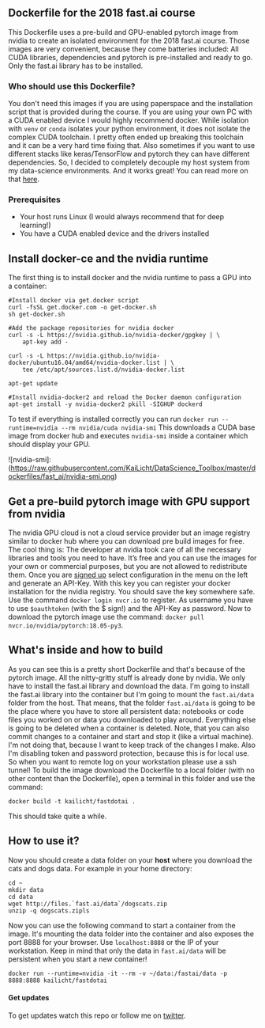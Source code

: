## Dockerfile for the 2018 fast.ai course
This Dockerfile uses a pre-build and GPU-enabled pytorch image from nvidia to create an isolated environment for the 2018 fast.ai course. Those images are very convenient, because they come batteries included: All CUDA libraries, dependencies and pytorch is pre-installed and ready to go. Only the fast.ai library has to be installed.

### Who should use this Dockerfile?
You don't need this images if you are using paperspace and the installation script that is provided during the course. If you are using your own PC with a CUDA enabled device I would highly recommend docker. While isolation with `venv` or `conda` isolates your python environment, it does not isolate the complex CUDA toolchain. I pretty often ended up breaking this toolchain and it can be a very hard time fixing that. Also sometimes if you want to use different stacks like keras/TensorFlow and pytorch they can have different dependencies. So, I decided to completely decouple my host system from my data-science environments. And it works great! You can read more on that [here](https://towardsdatascience.com/use-nvidia-docker-to-create-awesome-deep-learning-environments-for-r-or-python-pt-i-df8e89b43a72).

### Prerequisites
* Your host runs Linux (I would always recommend that for deep learning!)
* You have a CUDA enabled device and the drivers installed

## Install docker-ce and the nvidia runtime
The first thing is to install docker and the nvidia runtime to pass a GPU into a container:
```shell
#Install docker via get.docker script
curl -fsSL get.docker.com -o get-docker.sh
sh get-docker.sh

#Add the package repositories for nvidia docker
curl -s -L https://nvidia.github.io/nvidia-docker/gpgkey | \ 
    apt-key add -

curl -s -L https://nvidia.github.io/nvidia-docker/ubuntu16.04/amd64/nvidia-docker.list | \
    tee /etc/apt/sources.list.d/nvidia-docker.list

apt-get update

#Install nvidia-docker2 and reload the Docker daemon configuration 
apt-get install -y nvidia-docker2 pkill -SIGHUP dockerd
```

To test if everything is installed correctly you can run `docker run --runtime=nvidia --rm nvidia/cuda nvidia-smi` This downloads a CUDA base image from docker hub and executes `nvidia-smi` inside a container which should display your GPU.

![nvidia-smi]:(https://raw.githubusercontent.com/KaiLicht/DataScience_Toolbox/master/dockerfiles/fast_ai/nvidia-smi.png)

## Get a pre-build pytorch image with GPU support from nvidia
The nvidia GPU cloud is not a cloud service provider but an image registry similar to docker hub where you can download pre build images for free. The cool thing is: The developer at nvidia took care of all the necessary libraries and tools you need to have. It’s free and you can use the images for your own or commercial purposes, but you are not allowed to redistribute them. Once you are [signed up](https://ngc.nvidia.com/signup/register) select configuration in the menu on the left and generate an API-Key. With this key you can register your docker installation for the nvidia registry. You should save the key somewhere safe. Use the command `docker login nvcr.io` to register. As username you have to use `$oauthtoken` (with the $ sign!) and the API-Key as password. Now to download the pytorch image use the command: `docker pull nvcr.io/nvidia/pytorch:18.05-py3`.

## What's inside and how to build
As you can see this is a pretty short Dockerfile and that's because of the pytorch image. All the nitty-gritty stuff is already done by nvidia. We only have to install the fast.ai library and download the data. I'm going to install the fast.ai library into the container but I'm going to mount the `fast.ai/data` folder from the host. That means, that the folder `fast.ai/data` is going to be the place where you have to store all persistent data: notebooks or code files you worked on or data you downloaded to play around. Everything else is going to be deleted when a container is deleted. Note, that you can also commit changes to a container and start and stop it (like a virtual machine). I'm not doing that, because I want to keep track of the changes I make. Also I'm disabling token and password protection, because this is for local use. So when you want to remote log on your workstation please use a ssh tunnel! To build the image download the Dockerfile to a local folder (with no other content than the Dockerfile), open a terminal in this folder and use the command:
```shell
docker build -t kailicht/fastdotai .
```
This should take quite a while.

## How to use it? 
Now you should create a data folder on your **host** where you download the cats and dogs data. For example in your home directory:
```shell
cd ~
mkdir data
cd data
wget http://files.`fast.ai/data`/dogscats.zip
unzip -q dogscats.zipls
```

Now you can use the following command to start a container from the image. It's mounting the data folder into the container and also exposes the port 8888 for your browser. Use `localhost:8888` or the IP of your workstation. Keep in mind that only the data in `fast.ai/data` will be persistent when you start a new container!
```shell
docker run --runtime=nvidia -it --rm -v ~/data:/fastai/data -p 8888:8888 kailicht/fastdotai
```


#### Get updates
To get updates watch this repo or follow me on [twitter](https://twitter.com/kai_lichtenberg).